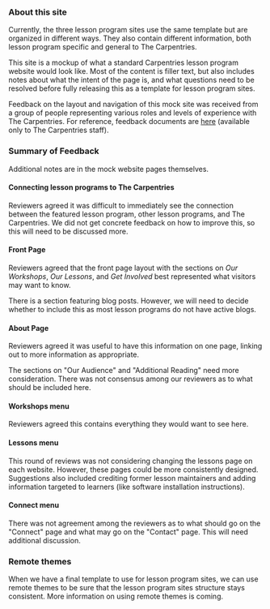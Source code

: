 ### About this site

Currently, the three lesson program sites use the same template but are organized in different ways. They also contain different information, both lesson program specific and general to The Carpentries.  

This site is a mockup of what a standard Carpentries lesson program website would look like.  Most of the content is filler text, but also includes notes about what the intent of the page is, and what questions need to be resolved before fully releasing this as a template for lesson program sites.

Feedback on the layout and navigation of this mock site was received from a group of people representing various roles and levels of experience with The Carpentries.  For reference, feedback documents are [here](https://drive.google.com/drive/folders/1WPDT1ZPTLkrMHZwi70l4dKxAVbXZyod_) (available only to The Carpentries staff).


### Summary of Feedback
Additional notes are in the mock website pages themselves.

#### Connecting lesson programs to The Carpentries
Reviewers agreed it was difficult to immediately see the connection between the featured lesson program, other lesson programs, and The Carpentries.  We did not get concrete feedback on how to improve this, so this will need to be discussed more.

#### Front Page
Reviewers agreed that the front page layout with the sections on *Our Workshops*, *Our Lessons*, and *Get Involved* best represented what visitors may want to know.

There is a section featuring blog posts. However, we will need to decide whether to include this as most lesson programs do not have active blogs.

#### About Page
Reviewers agreed it was useful to have this information on one page, linking out to more information as appropriate.

The sections on "Our Audience" and "Additional Reading" need more consideration.  There was not consensus among our reviewers as to what should be included here.

#### Workshops menu 
Reviewers agreed this contains everything they would want to see here.

#### Lessons menu
This round of reviews was not considering changing the lessons page on each website. However, these pages could be more consistently designed.  Suggestions also included crediting former lesson maintainers and adding information targeted to learners (like software installation instructions).

#### Connect menu
There was not agreement among the reviewers as to what should go on the "Connect" page and what may go on the "Contact" page.  This will need additional discussion.

### Remote themes

When we have a final template to use for lesson program sites, we can use remote themes to be sure that the lesson program sites structure stays consistent. More information on using remote themes is coming.

